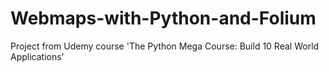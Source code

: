 # Webmaps-with-Python-and-Folium
Project from Udemy course 'The Python Mega Course: Build 10 Real World Applications'
